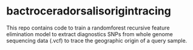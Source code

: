 # bactroceradorsalisorigintracing
This repo contains code to train a randomforest recursive feature elimination model to extract diagnostics SNPs from whole genome sequencing data (.vcf) to trace the geographic origin of a query sample.
